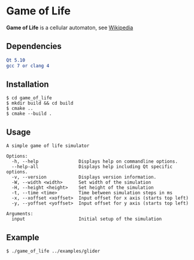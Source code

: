 Game of Life
======
**Game of Life** is a cellular automaton, see [Wikipedia](https://en.wikipedia.org/wiki/Conway%27s_Game_of_Life)

## Dependencies
``` cmake 3.14
Qt 5.10
gcc 7 or clang 4
```

## Installation
```$ git clone https://github.com/DemosKadi/game_of_life.git
$ cd game_of_life
$ mkdir build && cd build
$ cmake ..
$ cmake --build .
```

## Usage
```Usage: ./game_of_life [options] input
A simple game of life simulator

Options:
  -h, --help               Displays help on commandline options.
  --help-all               Displays help including Qt specific options.
  -v, --version            Displays version information.
  -W, --width <width>      Set width of the simulation
  -H, --height <height>    Set height of the simulation
  -t, --time <time>        Time between simulation steps in ms
  -x, --xoffset <xoffset>  Input offset for x axis (starts top left)
  -y, --yoffset <yoffset>  Input offset for y axis (starts top left)

Arguments:
  input                    Initial setup of the simulation
```

## Example
```
$ ./game_of_life ../examples/glider
```
